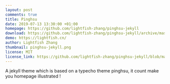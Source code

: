 ```yaml
---
layout: post
comments: true
title: Pinghsu
date: 2019-07-13 13:30:00 +01:00
homepage: https://github.com/lightfish-zhang/pinghsu-jekyll
download: https://github.com/lightfish-zhang/pinghsu-jekyll/archive/master.zip
demo: https://lightfish.cn/
author: Lightfish Zhang
thumbnail: pinghsu-jekyll.png
license: MIT
license_link: https://github.com/lightfish-zhang/pinghsu-jekyll/blob/master/LICENSE
---
```


A jekyll theme which is based on a typecho theme pinghsu, it count make you homepage illustrated !
